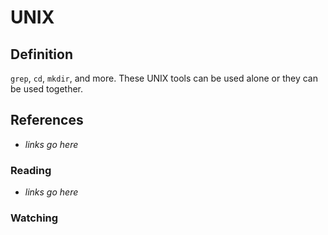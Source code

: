 # UNIX

## Definition

`grep`, `cd`, `mkdir`, and more. These UNIX tools can be used alone or they can be used together.

## References

- _links go here_

### Reading

- _links go here_

### Watching
